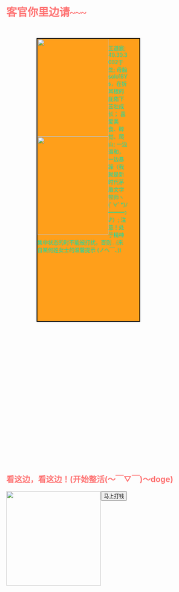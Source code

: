 <!DOCTYPE html>
<html>
<head>
<style>
body {
  background-image: url("E:/计概/GitHub/54188-gif.github.io/背景0.jpg");
}
.h1 {
  font-family: "Lucida Handwriting", "Brush Script MT", Cursive;
}
h1{color: hsl(0, 99%, 72%);}
h2{color: hsl(0, 99%, 72%);}
p{color: hsl(167, 94%, 45%);}
div.ok{
  border: 2px solid black;
  margin-top: 50px;
  margin-bottom: 400px;
  margin-right: 150px;
  margin-left: 80px;
  background-color: hsl(35, 100%, 55%);
  padding-top: 0px;
  padding-right: 30px;
  padding-bottom: 165px;
  padding-left: 0px;
}
img {
 float: left;
}
div.ojbk {
 clear: both;
} 
</style>
	<meta charset="utf-8">
	<title>王道宸</title>
</head>
<body>
	<h1 class="h1">客官你里边请~~~</h1>
	<div class="ok">
  	<img src="E:/计概/GitHub/54188-gif.github.io/沉眠者.jpg" width="187.5" height="259">
  	<img src="E:/计概/GitHub/54188-gif.github.io/奶制品.jpg" width="187.5" height="259">
  	<p>
	    王道宸;
	    40.30.3002于生;
	    母胎solo18Ys，在折耳根的庇佑下茁壮成长；
	    喜爱美食、碎觉、爬山;
	    一边温和，一边暴躁（我就是新时代茅盾文学带师ヽ(ﾟ∀ﾟ*)ﾉ━━━ｩ♪）;
	    注意！处于精神集中状态的时不能被打扰，否则...(来自某何姓女士的温馨提示  (ノへ￣、))
	</p>
	</div>
	</div>
	<div>
  <h2>看这边，看这边！(开始整活(～￣▽￣)～doge)</h2>
<img src="E:/计概/GitHub/54188-gif.github.io/整活.jfif" width="250" height="250">
<button onclick="myFunction()">马上打钱</button>
<p id="demo"></p>
<script>
function myFunction(){
	var x;
	var person=prompt("请输入你的银行卡号");
	if (person!=null && person!=""){
	    x="你好 ，用户" + person + "的账户余额已被清空";
	    document.getElementById("demo").innerHTML=x;
	}
}
</script>
</body>
